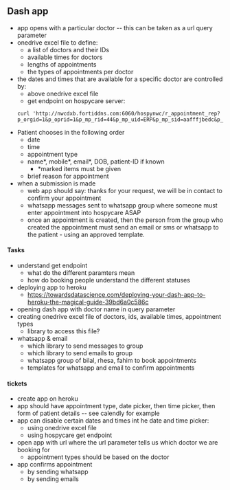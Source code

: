 ## Dash app

- app opens with a particular doctor -- this can be taken as a url query parameter 
- onedrive excel file to define:
    - a list of doctors and their IDs
    - available times for doctors 
    - lengths of appointments 
    - the types of appointments per doctor
- the dates and times that are available for a specific doctor are controlled by:
    - above onedrive excel file
    - get endpoint on hospycare server: 
    ```
    curl 'http://nwcdxb.fortiddns.com:6060/hospynwc/r_appointment_rep?p_orgid=1&p_oprid=1&p_mp_rid=44&p_mp_uid=ERP&p_mp_sid=aafffjbedc&p_mp_output=H&p_mp_orientation=P&p_frdt=16/Jul/2024&p_todt=16/Aug/2024&p_e=&p_d=4&p_sp=&p_p=&p_userid=&p_wise=&p_wise=&p_status=C&P_FRTIME=&P_TOTIME=&P_NOSHOW=N&P_PIN=&p_refdocid=&p_reftype=&p_enttype=&p_mob='
    ```
- Patient chooses in the following order
    - date
    - time
    - appointment type
    - name*, mobile*, email*, DOB, patient-ID if known
        - *marked items must be given
    - brief reason for appointment
- when a submission is made
    - web app should say: thanks for your request, we will be in contact to confirm your appointment
    - whatsapp messages sent to whatsapp group where someone must enter appointment into hospycare ASAP
    - once an appointment is created, then the person from the group who created the appointment must send an email or sms or whatsapp to the patient - using an approved template. 

#### Tasks

- understand get endpoint
    - what do the different paramters mean
    - how do booking people understand the different statuses
- deploying app to heroku
    - https://towardsdatascience.com/deploying-your-dash-app-to-heroku-the-magical-guide-39bd6a0c586c 
- opening dash app with doctor name in query parameter
- creating onedrive excel file of doctors, ids, available times, appointment types
    - library to access this file?
- whatsapp & email
    - which library to send messages to group
    - which library to send emails to group
    - whatsapp group of bilal, rhesa, fahim to book appointments
    - templates for whatsapp and email to confirm appointments 

#### tickets
- create app on heroku
- app should have appointment type, date picker, then time picker, then form of patient details -- see calendly for example
- app can disable certain dates and times int he date and time picker:
    - using onedrive excel file
    - using hospycare get endpoint
- open app with url where the url parameter tells us which doctor we are booking for
    - appointment types should be based on the doctor
- app confirms appointment 
    - by sending whatsapp
    - by sending emails